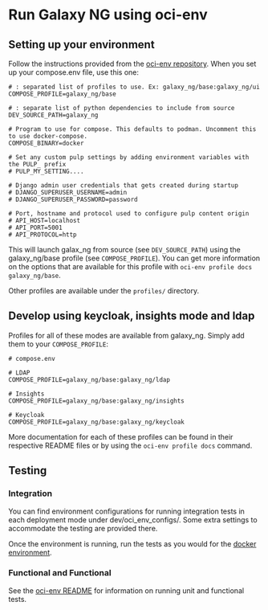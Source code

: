 # Run Galaxy NG using oci-env

## Setting up your environment

Follow the instructions provided from the [oci-env repository](https://github.com/pulp/oci_env#getting-started). When you set up your compose.env file, use this one:

```
# : separated list of profiles to use. Ex: galaxy_ng/base:galaxy_ng/ui
COMPOSE_PROFILE=galaxy_ng/base

# : separate list of python dependencies to include from source
DEV_SOURCE_PATH=galaxy_ng

# Program to use for compose. This defaults to podman. Uncomment this to use docker-compose.
COMPOSE_BINARY=docker

# Set any custom pulp settings by adding environment variables with the PULP_ prefix
# PULP_MY_SETTING....

# Django admin user credentials that gets created during startup
# DJANGO_SUPERUSER_USERNAME=admin
# DJANGO_SUPERUSER_PASSWORD=password

# Port, hostname and protocol used to configure pulp content origin
# API_HOST=localhost
# API_PORT=5001
# API_PROTOCOL=http
```

This will launch galax_ng from source (see `DEV_SOURCE_PATH`) using the galaxy_ng/base profile (see `COMPOSE_PROFILE`). You can get more information on the options that are available for this profile with `oci-env profile docs galaxy_ng/base`.

Other profiles are available under the `profiles/` directory.

## Develop using keycloak, insights mode and ldap

Profiles for all of these modes are available from galaxy_ng. Simply add them to your `COMPOSE_PROFILE`:

```
# compose.env

# LDAP
COMPOSE_PROFILE=galaxy_ng/base:galaxy_ng/ldap

# Insights
COMPOSE_PROFILE=galaxy_ng/base:galaxy_ng/insights

# Keycloak
COMPOSE_PROFILE=galaxy_ng/base:galaxy_ng/keycloak
```

More documentation for each of these profiles can be found in their respective README files or by using the `oci-env profile docs` command.

## Testing

### Integration

You can find environment configurations for running integration tests in each deployment mode under dev/oci_env_configs/. Some extra settings to accommodate the testing are provided there.

Once the environment is running, run the tests as you would for the [docker environment](/galaxy_ng/dev/docker_environment/#integration-tests).

### Functional and Functional

See the [oci-env README](https://github.com/pulp/oci_env#running-tests) for information on running unit and functional tests.
